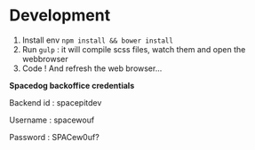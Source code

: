 Development
===

  1. Install env `npm install && bower install`
  2. Run `gulp` : it will compile scss files, watch them and open the webbrowser
  3. Code ! And refresh the web browser...

**Spacedog backoffice credentials**

Backend id : spacepitdev

Username : spacewouf

Password : SPACew0uf?